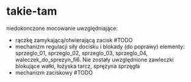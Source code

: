 # takie-tam


niedokonczone mocowanie uwzględniające:
- rączkę zamykającą/otwierającą zacisk #TODO
- mechanizm regulacji siły docisku i blokady (do poprawy) elementy: sprzeglo_01, sprzeglo_02, sprzeglo_03, sprzeglo_04, waleczek_do_sprezyn_fi6. Nie zostały uwzględnione zawleczki blokujące wałki, łożyska tarcz, sprężyna sprzęgła 
- mechanizm zaciskowy #TODO
